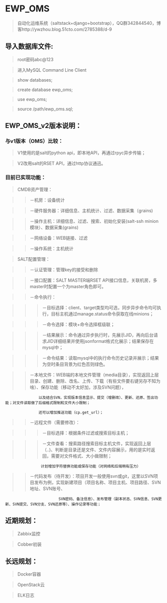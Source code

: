 # EWP_OMS
>自动化运维系统（saltstack+django+bootstrap），QQ群342844540，博客http://ywzhou.blog.51cto.com/2785388/d-9

## 导入数据库文件:

>root密码abc@123

>进入MySQL Command Line Client

>show databases;

>create database ewp_oms;

>use ewp_oms;

>source /path/ewp_oms.sql;

## EWP_OMS_v2版本说明：

### 与v1版本（OMS）比较：
>V1使用的是salt的python api，即本地API，再通过rpyc异步传输；

>V2改用salt的RSET API，通过http协议通迅。

###  目前已实现功能：
>CMDB资产管理：

>>－机房：设备统计

>>－硬件服务器：详细信息、主机统计、过滤、数据采集（grains)

>>－操作主机：详细信息、过滤、搜索、初始化安装(salt-ssh minion模块）、数据采集(grains)

>>－网络设备：WEB链接、过滤

>>－操作系统：主机统计

>SALT配置管理：

>>－认证管理：管理key的接受和删除

>>－接口配置：SALT MASTER端RSET API接口信息，关联机房，多master时配置一个为master角色即可。

>>－命令执行：

>>>－目标选择：client、target类型均可选，同步异步命令均可执行，目标主机通过manage.status命令获取在线minions；

>>>－命令选择：模块+命令选择框级联；

>>>－结果展示：命令通过异步执行时，先展示JID，再向后台请求JID详细结果并使用jsonformat格式化展示；结果保存在mysql中；

>>>－命令结果：读取mysql中的执行命令历史记录并展示；结果为空时条目背景为红色否则绿色。

>>－本地文件：WEB端的本地文件管理（media目录），实现返回上层目录、创建、删除、改名、上传、下载（有些文件要右键另存不知为啥）、保存功能（移动不太好加，涉及SVN问题），

                   以及结合SVN，实现版本信息显示、提交（增删改）、更新、还原、签出功能；对文件读取做了后缀格式限制和文件大小限制；

                   还可以增加推送功能（cp.get_url）；

>>－远程文件（需要修改）：

>>>－目标选择：根据条件过滤或搜索目标主机；

>>>－文件查看：搜索路径搜索目标主机文件，实现返回上层（..)、判断是目录还是文件、文件内容展示，用的是实时返回，需要对文件格式、大小做限制；

                    计划增加字符替换功能或保存功能（对网络和后端稍有压力）

>>－代码发布（待开发）：项目开发一般使用svn或git，这里以SVN项目发布为例，实现新建项目（项目名称、项目主机、项目路径、SVN地址、SVN账号、

                            SVN密码、备注信息）、发布管理（副本状态、SVN信息、SVN更新、SVN提交、SVN分支、SVN还原等）、操作记录等功能；




## 近期规划：

>Zabbix监控

>Cobber初装



## 长远规划：

>Docker容器

>OpenStack云

>ELK日志